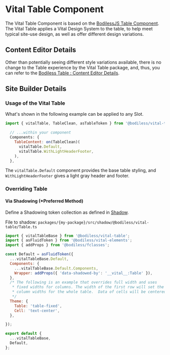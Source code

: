 # Vital Table Component

The Vital Table Component is based on the [BodilessJS Table Component](/Components/Table). The Vital
Table applies a Vital Design System to the table, to help meet typical site-use design, as well as
offer different design variations.

## Content Editor Details

Other than potentially seeing different style variations available, there is no change to the Table
experience by the Vital Table package, and, thus, you can refer to the [Bodiless Table : Content
Editor Details](/Components/Table#content-editor-details).

## Site Builder Details

### Usage of the Vital Table

What's shown in the following example can be applied to any Slot.

```js
import { vitalTable, TableClean, asTableToken } from '@bodiless/vital-table';

  // ...within your component
  Components: {
    TableContent: on(TableClean)(
      vitalTable.Default,
      vitalTable.WithLightHeaderFooter,
    ),
  },

```

The `vitalTable.Default` component provides the base table styling, and `WithLightHeaderFooter`
gives a light gray header and footer.

### Overriding Table

#### Via Shadowing (*Preferred Method)

Define a Shadowing token collection as defined in [Shadow](./VitalElements/Shadow).

File to shadow: `packages/{my-package}/src/shadow/@bodiless/vital-table/Table.ts`

```js
import { vitalTableBase } from '@bodiless/vital-table';
import { asFluidToken } from '@bodiless/vital-elements';
import { addProps } from '@bodiless/fclasses';

const Default = asFluidToken({
  ...vitalTableBase.Default,
  Components: {
    ...vitalTableBase.Default.Components,
    Wrapper: addProps({ 'data-shadowed-by': '__vital__:Table' }),
  },
  /* The following is an example that overrides full width and uses
   * fixed widths for columns. The width of the first row will set the
   * column widths for the whole table.  Data of cells will be centered.
   */
  Theme: {
    Table: 'table-fixed',
    Cell: 'text-center',
  },

});

export default {
  ...vitalTableBase,
  Default,
};
```

